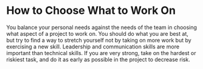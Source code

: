 # How to Choose What to Work On

You balance your personal needs against the needs of the team in choosing what aspect of a project to work on. You should do what you are best at, but try to find a way to stretch yourself not by taking on more work but by exercising a new skill. Leadership and communication skills are more important than technical skills. If you are very strong, take on the hardest or riskiest task, and do it as early as possible in the project to decrease risk.
